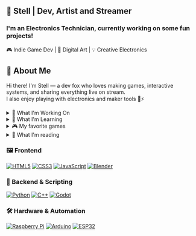 ## 🦊 Stell | Dev, Artist and Streamer
### I'm an Electronics Technician, currently working on some fun projects!

🎮 Indie Game Dev | 🎨 Digital Art | 💡 Creative Electronics

## 📌 About Me
Hi there! I'm Stell — a dev fox who loves making games, interactive systems, and sharing everything live on stream.  
I also enjoy playing with electronics and maker tools 🧪⚡



<details>
  <summary>🎯 What I'm Working On</summary>
  
- 🌱 Working on an automation project for agriculture <br>
- 🎮 Developing a game <br>
- 🤖 Developing my first commercial bot
 
</details>

<details>
  <summary>🧠 What I'm Learning</summary>
  
- ⚡ RS-485 communication
- 🗃️ Databases and data structuring  
- 🤖 Natural language AI and text-based interactions

</details>

<details>
  <summary>🎮 My favorite games</summary>
  
- Minecraft
- Sea of Thieves 
- The Dog Island
- Stardew Valley

</details>

<details>
  <summary>📖 What I'm reading</summary>
  
- The Republic (by Plato)
- The Art of War (by Sun Tzu)
- From the Earth to the Moon (by Jules Verne)

</details>

### 🖼️ Frontend
[![HTML5](https://img.shields.io/badge/-HTML5-E34F26?logo=html5&logoColor=white&style=flat-square)](#)
[![CSS3](https://img.shields.io/badge/-CSS3-1572B6?logo=css3&logoColor=white&style=flat-square)](#)
[![JavaScript](https://img.shields.io/badge/-JavaScript-F7DF1E?logo=javascript&logoColor=black&style=flat-square)](#)
[![Blender](https://img.shields.io/badge/-Blender-F5792A?logo=blender&logoColor=white&style=flat-square)](#)

### 🧩 Backend & Scripting
[![Python](https://img.shields.io/badge/-Python-3776AB?logo=python&logoColor=white&style=flat-square)](#)
[![C++](https://img.shields.io/badge/-C++-00599C?logo=cplusplus&logoColor=white&style=flat-square)](#)
[![Godot](https://img.shields.io/badge/-Godot-478CBF?logo=godot-engine&logoColor=white&style=flat-square)](#)

### 🛠️ Hardware & Automation
[![Raspberry Pi](https://img.shields.io/badge/-RaspberryPi-C51A4A?logo=raspberrypi&logoColor=white&style=flat-square)](#)
[![Arduino](https://img.shields.io/badge/-Arduino-00979D?logo=arduino&logoColor=white&style=flat-square)](#)
[![ESP32](https://img.shields.io/badge/-ESP32-323232?logo=espressif&logoColor=white&style=flat-square)](#)

